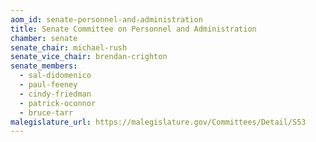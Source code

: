 ```yaml
---
aom_id: senate-personnel-and-administration
title: Senate Committee on Personnel and Administration
chamber: senate
senate_chair: michael-rush
senate_vice_chair: brendan-crighton
senate_members:
  - sal-didomenico
  - paul-feeney
  - cindy-friedman
  - patrick-oconnor
  - bruce-tarr
malegislature_url: https://malegislature.gov/Committees/Detail/S53
---
```

